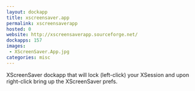 ```yaml
---
layout: dockapp
title: xscreensaver.app
permalink: xscreensaverapp
hosted: 0
website: http://xscreensaverapp.sourceforge.net/
dockapps: 157
images:
 - XScreenSaver.App.jpg
categories: misc
---
```

XScreenSaver dockapp that will lock (left-click) your XSession and upon
right-click bring up the XScreenSaver prefs.
